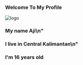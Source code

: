 ### Welcome To My Profile

![logo](https://telegra.ph/file/dc095c3e1acc30701dfeb.jpg)

### My name Aji\n"
### I live in Central Kalimantan\n"
### I'm 16 years old

